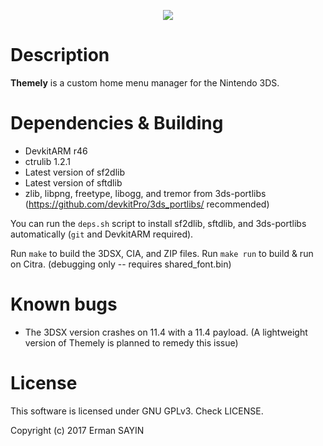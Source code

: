 <p align="center"><img src="https://github.com/ErmanSayin/Themely/raw/master/meta/banner_3ds.png"/></p>

# Description

**Themely** is a custom home menu manager for the Nintendo 3DS.

# Dependencies & Building

- DevkitARM r46
- ctrulib 1.2.1
- Latest version of sf2dlib
- Latest version of sftdlib
- zlib, libpng, freetype, libogg, and tremor from 3ds-portlibs (https://github.com/devkitPro/3ds_portlibs/ recommended)

You can run the `deps.sh` script to install sf2dlib, sftdlib, and 3ds-portlibs automatically (`git` and DevkitARM required).

Run `make` to build the 3DSX, CIA, and ZIP files.
Run `make run` to build & run on Citra. (debugging only -- requires shared_font.bin)

# Known bugs

- The 3DSX version crashes on 11.4 with a 11.4 payload. (A lightweight version of Themely is planned to remedy this issue)

# License

This software is licensed under GNU GPLv3. Check LICENSE.

Copyright (c) 2017 Erman SAYIN

